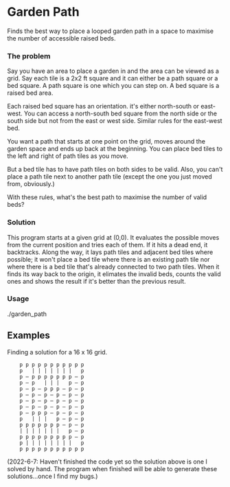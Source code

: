 # Garden Path

Finds the best way to place a looped garden path in a space to maximise the number of accessible raised beds.

### The problem

Say you have an area to place a garden in and the area can be viewed as a grid. Say each tile is a 2x2 ft square and it can either be a path square or a bed square. A path square is one which you can step on. A bed square is a raised bed area.

Each raised bed square has an orientation. it's either north-south or east-west. You can access a north-south bed square from the north side or the south side but not from the east or west side. Similar rules for the east-west bed.

You want a path that starts at one point on the grid, moves around the garden space and ends up back at the beginning. You can place bed tiles to the left and right of path tiles as you move.

But a bed tile has to have path tiles on both sides to be valid. Also, you can't place a path tile next to another path tile (except the one you just moved from, obviously.)

With these rules, what's the best path to maximise the number of valid beds?

### Solution

This program starts at a given grid at (0,0). It evaluates the possible moves from the current position and tries each of them. If it hits a dead end, it backtracks. Along the way, it lays path tiles and adjacent bed tiles where possible; it won't place a bed tile where there is an existing path tile nor where there is a bed tile that's already connected to two path tiles. When it finds its way back to the origin, it elimates the invalid beds, counts the valid ones and shows the result if it's better than the previous result.

### Usage
./garden_path

## Examples

Finding a solution for a 16 x 16 grid.

```
    p p p p p p p p p p p
    p   | | | | | | |   p
    p — p p p p p p p — p
    p — p   | | |   p — p
    p — p — p p p — p — p
    p — p — p — p — p — p
    p — p — p — p — p — p
    p — p — p — p — p — p
    p — p p p — p — p — p
    p   | | |   p — p — p
    p p p p p p p — p — p
    | | | | | | |   p — p
    p p p p p p p p p — p
    p | | | | | | | |   p
    p p p p p p p p p p p
```

(2022-6-7: Haven't finished the code yet so the solution above is one I solved by hand. The program when finished will be able to generate these solutions...once I find my bugs.)
